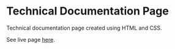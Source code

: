 # Technical Documentation Page

Technical documentation page created using HTML and CSS.

See live page [here]([here](https://davidhelo.github.io/project-technicalDocumentation/)https://davidhelo.github.io/project-technicalDocumentation/).
